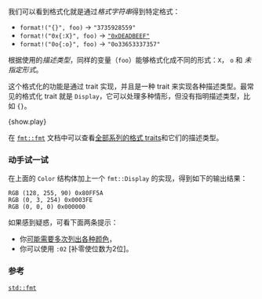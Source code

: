 我们可以看到格式化就是通过*格式字符串*得到特定格式：

* `format!("{}", foo)` -> `"3735928559"`
* `format!("0x{:X}", foo)` ->
  [`"0xDEADBEEF"`][deadbeef]
* `format!("0o{:o}", foo)` -> `"0o33653337357"`

根据使用的*描述类型*，同样的变量（`foo`）能够格式化成不同的形式：`X`， `o` 和 *未指定形式*。

这个格式化的功能是通过 trait 实现，并且是一种 trait 来实现各种描述类型。最常见的格式化 trait
就是 `Display`，它可以处理多种情形，但没有指明描述类型，比如 `{}`。

{show.play}

在 [`fmt::fmt`][fmt] 文档中可以查看[全部系列的格式 traits][fmt_traits]和它们的描述类型。

### 动手试一试
在上面的 `Color` 结构体加上一个 `fmt::Display` 的实现，得到如下的输出结果：

```
RGB (128, 255, 90) 0x80FF5A
RGB (0, 3, 254) 0x0003FE
RGB (0, 0, 0) 0x000000
```
如果感到疑惑，可看下面两条提示：
 * 你[可能需要多次列出各种颜色][argument_types]，
 * 你可以使用 `:02` [补零使位数为2位]。

### 参考
[`std::fmt`][fmt]

[argument_types]: http://doc.rust-lang.org/std/fmt/#argument-types
[deadbeef]: https://en.wikipedia.org/wiki/Deadbeef#Magic_debug_values
[fmt]: http://doc.rust-lang.org/std/fmt/
[fmt_traits]: http://doc.rust-lang.org/std/fmt/#formatting-traits
[fmt_width]: http://doc.rust-lang.org/std/fmt/#width
